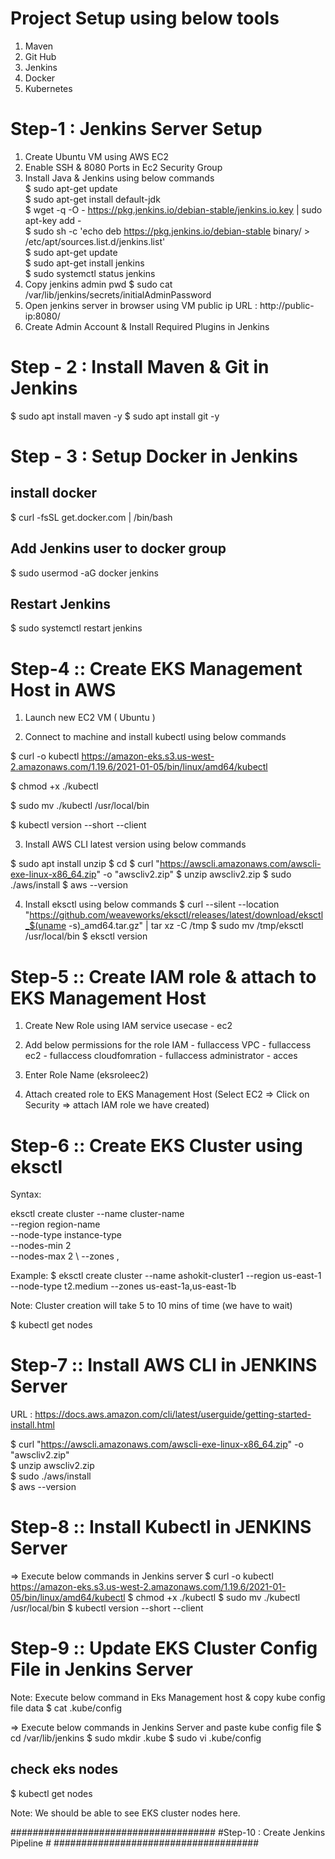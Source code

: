 # Project Setup using below tools
1) Maven
2) Git Hub
3) Jenkins
4) Docker
5) Kubernetes

# Step-1 : Jenkins Server Setup #
1) Create Ubuntu VM using AWS EC2 <br/>
2) Enable SSH & 8080 Ports in Ec2 Security Group <br/>
3) Install Java & Jenkins using below commands <br/>
$ sudo apt-get update <br/>
$ sudo apt-get install default-jdk <br/>
$ wget -q -O - https://pkg.jenkins.io/debian-stable/jenkins.io.key | sudo apt-key add - <br/>
$ sudo sh -c 'echo deb https://pkg.jenkins.io/debian-stable binary/ > /etc/apt/sources.list.d/jenkins.list' <br/>
$ sudo apt-get update <br/>
$ sudo apt-get install jenkins <br/>
$ sudo systemctl status jenkins <br/>
3) Copy jenkins admin pwd
$ sudo cat /var/lib/jenkins/secrets/initialAdminPassword
4) Open jenkins server in browser using VM public ip
           URL : http://public-ip:8080/
5) Create Admin Account & Install Required Plugins in Jenkins


# Step - 2 : Install Maven & Git in Jenkins #
$ sudo apt install maven -y
$ sudo apt install git -y

# Step - 3 : Setup Docker in Jenkins #
## install docker 
$ curl -fsSL get.docker.com | /bin/bash

## Add Jenkins user to docker group
$ sudo usermod -aG docker jenkins 

## Restart Jenkins 
$ sudo systemctl restart jenkins

# Step-4 :: Create EKS Management Host in AWS #

1) Launch new EC2 VM ( Ubuntu )
	  
2) Connect to machine and install kubectl using below commands

$ curl -o kubectl https://amazon-eks.s3.us-west-2.amazonaws.com/1.19.6/2021-01-05/bin/linux/amd64/kubectl

$ chmod +x ./kubectl

$ sudo mv ./kubectl /usr/local/bin 

$ kubectl version --short --client

3) Install AWS CLI latest version using below commands

$ sudo apt install unzip
$ cd 
$ curl "https://awscli.amazonaws.com/awscli-exe-linux-x86_64.zip" -o "awscliv2.zip"
$ unzip awscliv2.zip
$ sudo ./aws/install
$ aws --version 

4) Install eksctl using below commands
$ curl --silent --location "https://github.com/weaveworks/eksctl/releases/latest/download/eksctl_$(uname -s)_amd64.tar.gz" | tar xz -C /tmp
$ sudo mv /tmp/eksctl /usr/local/bin
$ eksctl version


# Step-5 :: Create IAM role & attach to EKS Management Host #

1) Create New Role using IAM service
	usecase - ec2 
	
2) Add below permissions for the role
		IAM - fullaccess
		VPC - fullaccess 
		ec2 - fullaccess 
		cloudfomration - fullaccess 
		administrator - acces 
		
3) Enter Role Name (eksroleec2)
4) Attach created role to EKS Management Host
	(Select EC2 => Click on Security => attach IAM role we have created)
  
# Step-6 :: Create EKS Cluster using eksctl #
Syntax: 

eksctl create cluster --name cluster-name  \
--region region-name \
--node-type instance-type \
--nodes-min 2 \
--nodes-max 2 \ 
--zones <AZ-1>,<AZ-2>

Example: $ eksctl create cluster --name ashokit-cluster1 --region us-east-1 --node-type t2.medium  --zones us-east-1a,us-east-1b

Note: Cluster creation will take 5 to 10 mins of time (we have to wait)

$ kubectl get nodes  

# Step-7 :: Install AWS CLI in JENKINS Server #

URL : https://docs.aws.amazon.com/cli/latest/userguide/getting-started-install.html 

$ curl "https://awscli.amazonaws.com/awscli-exe-linux-x86_64.zip" -o "awscliv2.zip" <br/>
$ unzip awscliv2.zip <br/>
$ sudo ./aws/install <br/>
$ aws --version <br/>
 
# Step-8 :: Install Kubectl in JENKINS Server #
=> Execute below commands in Jenkins server
$ curl -o kubectl https://amazon-eks.s3.us-west-2.amazonaws.com/1.19.6/2021-01-05/bin/linux/amd64/kubectl
$ chmod +x ./kubectl
$ sudo mv ./kubectl /usr/local/bin 
$ kubectl version --short --client

# Step-9 :: Update EKS Cluster Config File in Jenkins Server #
Note: Execute below command in Eks Management host & copy kube config file data
$ cat .kube/config 

=> Execute below commands in Jenkins Server and paste kube config file
$ cd /var/lib/jenkins 
$ sudo mkdir .kube 
$ sudo vi .kube/config 

## check eks nodes 
$ kubectl get nodes 

Note: We should be able to see EKS cluster nodes here.

#####################################
#Step-10 : Create Jenkins Pipeline #
#####################################
